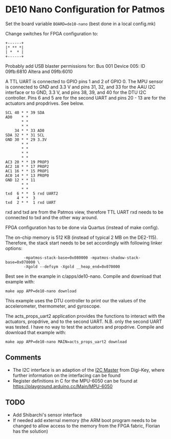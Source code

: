 # DE10 Nano Configuration for Patmos

Set the board variable `BOARD=de10-nano` (best done in a local config.mk)

Change switches for FPGA configuration to:

```
+------+
|* ** *|
| *  * |
+------+
```

Probably add USB blaster permissions for: Bus 001 Device 005: ID 09fb:6810 Altera and 09fb:6010

A TTL UART is connected to GPIO pins 1 and 2 of GPIO 0. The MPU sensor is connected to GND and 3.3 V and pins 31, 32, and 33 for the AAU I2C interface or to GND, 3.3 V, and pins 38, 39, and 40 for the DTU I2C controller. Pins 6 and 5 are for the second UART and pins 20 - 13 are for the actuators and propdrives. See below.

```
SCL 40 * * 39 SDA
AD0    * *
       * *
       * *
    34 * * 33 AD0
SDA 32 * * 31 SCL
GND 30 * * 29 3.3V
       * *
       * *
       * *
       * *
AC3 20 * * 19 PROP3
AC2 18 * * 17 PROP2
AC1 16 * * 15 PROP1
AC0 14 * * 13 PROP0
GND 12 * * 11
       * *
       * *
txd  6 * *  5 rxd UART2
     4 * *  3
txd  2 * *  1 rxd UART
```

rxd and txd are from the Patmos view, therefore TTL UART rxd needs to
be connected to txd and the other way around.

FPGA configuration has to be done via Quartus (instead of make config).

The on-chip memory is 512 KB (instead of typical 2 MB on the DE2-115).
Therefore, the stack start needs to be set accordingly with following
linker options:

```
        -mpatmos-stack-base=0x080000 -mpatmos-shadow-stack-base=0x078000 \
        -Xgold --defsym -Xgold __heap_end=0x070000
```

Best see in the example in c/apps/de10-nano. Compile and download that example with:

```
make app APP=de10-nano download
```
This example uses the DTU controller to print our the values of the accelerometer, thermometer, and gyroscope.

The acts_props_uart2 application provides the functions to interact with the actuators, propdrive, and to the second UART. N.B. only the second UART was tested. I have no way to test the actuators and propdrive. Compile and download that example with:

```
make app APP=de10-nano MAIN=acts_props_uart2 download
```

## Comments

 * The I2C interface is an adaption of the [I2C Master](https://www.digikey.com/eewiki/pages/viewpage.action?pageId=10125324) from Digi-Key,
   where further information on the interfacing can be found
 * Register definitions in C for the MPU-6050 can be found at https://playground.arduino.cc/Main/MPU-6050

## TODO

 * Add Shibarchi's sensor interface
 * If needed add external memory (the ARM boot program needs to be changed to allow access to the memory from the FPGA fabric, Florian has the solution)




